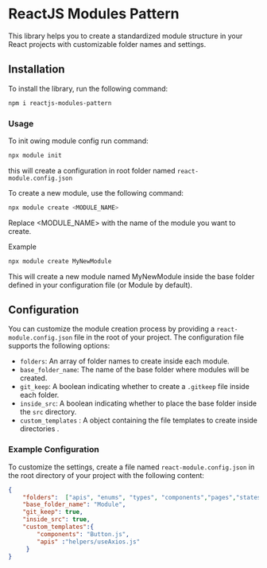 # ReactJS Modules Pattern

This library helps you to create a standardized module structure in your React projects with customizable folder names and settings.

## Installation

To install the library, run the following command:

```sh
npm i reactjs-modules-pattern
```



### Usage


To init owing module config  run command:
```sh
npx module init 
```

this will create a configuration in root folder named `react-module.config.json`

To create a new module, use the following command:
```sh
npx module create <MODULE_NAME>
```

Replace <MODULE_NAME> with the name of the module you want to create.


Example
```sh
npx module create MyNewModule
```
This will create a new module named MyNewModule inside the base folder defined in your configuration file (or Module by default).


## Configuration

You can customize the module creation process by providing a `react-module.config.json` file in the root of your project. The configuration file supports the following options:

- `folders`: An array of folder names to create inside each module.
- `base_folder_name`: The name of the base folder where modules will be created.
- `git_keep`: A boolean indicating whether to create a `.gitkeep` file inside each folder.
- `inside_src`: A boolean indicating whether to place the base folder inside the `src` directory.
- `custom_templates` : A object containing the file templates to  create inside directories .




### Example Configuration

To customize the settings, create a file named `react-module.config.json` in the root directory of your project with the following content:

```json
{
    "folders":  ["apis", "enums", "types", "components","pages","states","hooks","utils","design-system","hooks", "styles"],
    "base_folder_name": "Module",
    "git_keep": true,
    "inside_src": true,
    "custom_templates":{
        "components": "Button.js",
        "apis" :"helpers/useAxios.js"
     }
}
```